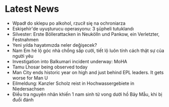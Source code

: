 # Latest News
-  Wpadł do sklepu po alkohol, rzucił się na ochroniarza
-  Eskişehir'de uyuşturucu operasyonu: 3 şüpheli tutuklandı
-  Silvester: Erste Böllerattacken in Neukölln und Pankow, ein Verletzter, Festnahmen
-  Yeni yılda hayatımızda neler değişecek?
-  Nam Em hé lộ góc nhà chồng sắp cưới, tiết lộ luôn tính cách thật sự của người yêu
-  Investigation into Balkumari incident underway: MoHA
-  Tamu Lhosar being observed today
-  Man City ends historic year on high and just behind EPL leaders. It gets worse for Man U
-  Eilmeldung: Kanzler Scholz reist in Hochwassergebiete in Niedersachsen
-  Điều tra nguyên nhân khiến 1 nam sinh tử vong dưới hồ Bảy Mẫu, khi bị đuổi đánh

